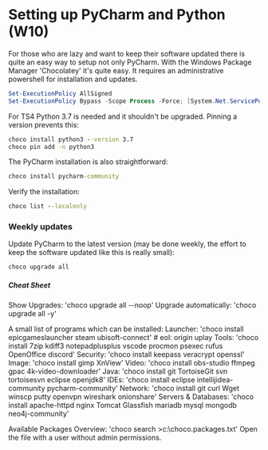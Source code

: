 # Setting up PyCharm and Python (W10)
For those who are lazy and want to keep their software updated there is quite an easy way to setup not only PyCharm. With the Windows Package Manager 'Chocolatey' it's quite easy. It requires an administrative powershell for installation and updates.

```powershell
Set-ExecutionPolicy AllSigned
Set-ExecutionPolicy Bypass -Scope Process -Force; [System.Net.ServicePointManager]::SecurityProtocol = [System.Net.ServicePointManager]::SecurityProtocol -bor 3072; iex ((New-Object System.Net.WebClient).DownloadString('https://community.chocolatey.org/install.ps1'))
```
For TS4 Python 3.7 is needed and it shouldn't be upgraded. Pinning a version prevents this:
```cmd
choco install python3 --version 3.7
choco pin add -n python3
```
The PyCharm installation is also straightforward:
```cmd
choco install pycharm-community
```

Verify the installation:
```cmd
choco list --localonly
```
### Weekly updates
Update PyCharm to the latest version (may be done weekly, the effort to keep the software updated like this is really small):
```cmd
choco upgrade all
```

##### Cheat Sheet

Show Upgrades: 'choco upgrade all --noop'
Upgrade automatically: 'choco upgrade all -y'

A small list of programs which can be installed:
Launcher: 'choco install epicgameslauncher steam ubisoft-connect' # eol: origin uplay
Tools: 'choco install 7zip kdiff3 notepadplusplus vscode procmon psexec rufus OpenOffice discord'
Security: 'choco install keepass veracrypt openssl'
Image: 'choco install gimp XnView'
Video: 'choco install obs-studio ffmpeg gpac 4k-video-downloader'
Java: 'choco install git TortoiseGit svn tortoisesvn eclipse openjdk8'
IDEs: 'choco install eclipse intellijidea-community pycharm-community'
Network: 'choco install git curl Wget winscp putty openvpn wireshark onionshare'
Servers & Databases: 'choco install apache-httpd nginx Tomcat Glassfish mariadb mysql mongodb neo4j-community'

Available Packages Overview: 'choco search >c:\choco.packages.txt'
Open the file with a user without admin permissions.
